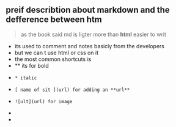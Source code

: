 ## preif describtion about markdown and the defference between htm

> as the book said md is ligter more than **html** easier to writ   
* its used to comment and notes basicly from the developers   
* but we can t use html or css on it   
* the most common shortcuts is
*   ** its for bold
*     * italic
*     [ name of sit ](url) for adding an **url**
*     ![ult](url) for image
*     
*   
